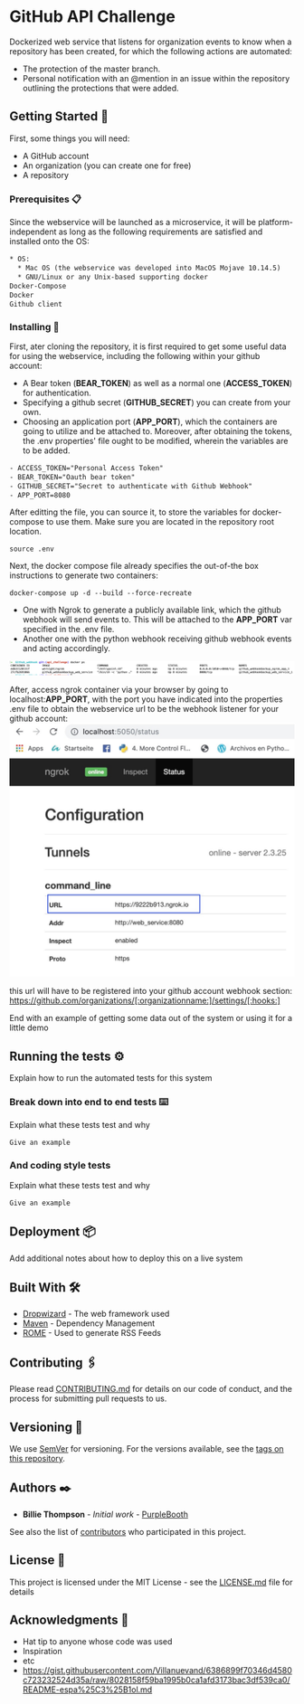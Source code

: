 # GitHub API Challenge

Dockerized web service that listens for organization events to know when a repository has been created, for which the following actions are automated:
 - The protection of the master branch. 
 - Personal notification with an @mention in an issue within the repository outlining the protections that were added.

## Getting Started 🚀

First, some things you will need:

* A GitHub account
* An organization (you can create one for free)
* A repository

### Prerequisites 📋

Since the webservice will be launched as a microservice, it will be platform-independent as long as the following requirements are satisfied and installed onto the OS:
```
* OS:
  * Mac OS (the webservice was developed into MacOS Mojave 10.14.5)
  * GNU/Linux or any Unix-based supporting docker
Docker-Compose
Docker
Github client
```

### Installing 🔧

First, ater cloning the repository, it is first required to get some useful data for using the webservice, including the following within your github account:
- A Bear token (**BEAR_TOKEN**) as well as a normal one (**ACCESS_TOKEN**) for authentication.
- Specifying a github secret (**GITHUB_SECRET**) you can create from your own.
- Choosing an application port (**APP_PORT**), which the containers are going to utilize and be attached to.
Moreover, after obtaining the tokens, the .env properties' file ought to be modified, wherein the variables are to be added. 

```
- ACCESS_TOKEN="Personal Access Token"
- BEAR_TOKEN="Oauth bear token"
- GITHUB_SECRET="Secret to authenticate with Github Webhook"
- APP_PORT=8080 
```

After editting the file, you can source it, to store the variables for docker-compose to use them. Make sure you are located in the repository root location.

```
source .env
```

Next, the docker compose file already specifies the out-of-the box instructions to generate two containers:
```
docker-compose up -d --build --force-recreate
```
- One with Ngrok to generate a publicly available link, which the github webhook will send events to. This will be attached to the **APP_PORT** var specified in the .env file.
- Another one with the python webhook receiving github webhook events and acting accordingly.

![alt text](https://github.com/adopt-it/Github_webhook/blob/api_challenge/screen_docker.png)

After, access ngrok container via your browser by going to localhost:**APP_PORT**, with the port you have indicated into the properties .env file to obtain the webservice url to be the webhook listener for your github account:
![alt text](https://github.com/adopt-it/Github_webhook/blob/api_challenge/Ngrok_img.png)

this url will have to be registered into your github account webhook section:
https://github.com/organizations/[:organizationname:]/settings/[:hooks:]

End with an example of getting some data out of the system or using it for a little demo

## Running the tests ⚙️

Explain how to run the automated tests for this system

### Break down into end to end tests ⌨️

Explain what these tests test and why

```
Give an example
```

### And coding style tests

Explain what these tests test and why

```
Give an example
```

## Deployment 📦

Add additional notes about how to deploy this on a live system

## Built With 🛠️

* [Dropwizard](http://www.dropwizard.io/1.0.2/docs/) - The web framework used
* [Maven](https://maven.apache.org/) - Dependency Management
* [ROME](https://rometools.github.io/rome/) - Used to generate RSS Feeds

## Contributing 🖇️

Please read [CONTRIBUTING.md](https://gist.github.com/PurpleBooth/b24679402957c63ec426) for details on our code of conduct, and the process for submitting pull requests to us.

## Versioning 📌

We use [SemVer](http://semver.org/) for versioning. For the versions available, see the [tags on this repository](https://github.com/your/project/tags). 

## Authors ✒️

* **Billie Thompson** - *Initial work* - [PurpleBooth](https://github.com/PurpleBooth)

See also the list of [contributors](https://github.com/your/project/contributors) who participated in this project.

## License 📄

This project is licensed under the MIT License - see the [LICENSE.md](LICENSE.md) file for details

## Acknowledgments 🎁

* Hat tip to anyone whose code was used
* Inspiration
* etc
* https://gist.githubusercontent.com/Villanuevand/6386899f70346d4580c723232524d35a/raw/8028158f59ba1995b0ca1afd3173bac3df539ca0/README-espa%25C3%25B1ol.md
